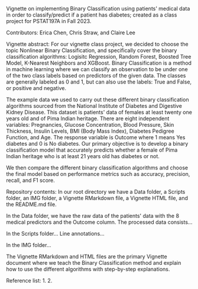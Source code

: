 Vignette on implementing Binary Classification using patients' medical data in order to classify/predict if a patient has diabetes; created as a class project for PSTAT197A in Fall 2023.

Contributors:
Erica Chen, Chris Straw, and Claire Lee

Vignette abstract:
For our vignette class project, we decided to choose the topic Nonlinear Binary Classification, and specifically cover the binary classification algorithms: Logisitc Regression, Random Forest, Boosted Tree Model, K-Nearest Neighbors and XGBoost. Binary Classification is a method in machine learning where we can classify an observation to be under one of the two class labels based on predictors of the given data. The classes are generally labeled as 0 and 1, but can also use the labels: True and False, or positive and negative. 

The example data we used to carry out these different binary classification algorithms sourced from the National Institute of Diabetes and Digestive Kidney Disease. This dataset is patients' data of females at least twenty one years old and of Pima Indian heritage. There are eight independent variables: Pregnancies, Glucose Concentration, Blood Pressure, Skin Thickness, Insulin Levels, BMI (Body Mass Index), Diabetes Pedigree Function, and Age. The response variable is Outcome where 1 means Yes diabetes and 0 is No diabetes. Our primary objective is to develop a binary classification model that accurately predicts whether a female of Pima Indian heritage who is at least 21 years old has diabetes or not. 

We then compare the different binary classification algorithms and choose the final model based on performance metrics such as accuracy, precision, recall, and F1 score. 


Repository contents:
In our root directory we have a Data folder, a Scripts folder, an IMG folder, a Vignette RMarkdown file, a Vignette HTML file, and the README.md file. 

In the Data folder, we have the raw data of the patients' data with the 8 medical predictors and the Outcome column. The processed data consists...

In the Scripts folder...
Line annotations...


In the IMG folder...

The Vignette RMarkdown and HTML files are the primary Vignette document where we teach the Binary Classification method and explain how to use the different algorithms with step-by-step explanations. 


Reference list:
1. 
2. 

